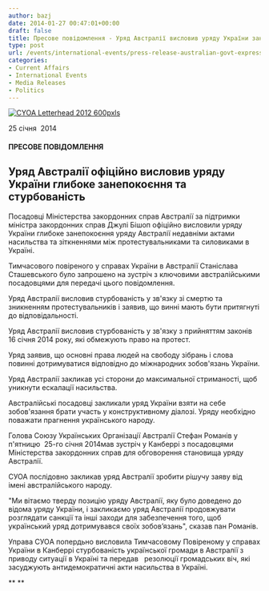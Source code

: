 ```yaml
---
author: bazj
date: 2014-01-27 00:47:01+00:00
draft: false
title: Преcове повідомлення - Уряд Aвстралії висловив уряду України занепокоєння
type: post
url: /events/international-events/press-release-australian-govt-expresses-concerns-to-ukrainian-govt/
categories:
- Current Affairs
- International Events
- Media Releases
- Politics
---
```


[![CYOA Letterhead 2012 600pxls](http://www.ozeukes.com/wp-content/uploads/2014/01/CYOA-Letterhead-2012-600pxls1.jpg)
](http://www.ozeukes.com/wp-content/uploads/2014/01/CYOA-Letterhead-2012-600pxls1.jpg)

25 січня  2014





#### ПРЕCОВЕ ПОВІДОМЛЕННЯ 







## Уряд Aвстралії офіційно висловив уряду України глибоке занепокоєння та стурбованість


Посадовці Міністерства закордонних справ Австралії за підтримки міністра закордонних справ Джулі Бішоп офіційно висловили уряду України глибоке занепокоєння уряду Австралії недавніми актами насильства та зіткненнями між протестувальниками та силовиками в Україні.

Тимчасовoго повіреного у справах України в Австралії Станіслава Сташевського було запрошено на зустріч з ключовими австралійськими посадовцями для передачі цього повідомлення.

Уряд Австралії висловив стурбованість у зв'язку зі смертю та зникненням протестувальників і заявив, що винні мають бути притягнуті до відповідальності.

Уряд Австралії висловив стурбованість у зв'язку з прийняттям законів 16 січня 2014 року, які обмежують право на протест.

Уряд заявив, що основні права людей на свободу зібрань і слова повинні дотримуватися відповідно до міжнародних зобов'язань України.

Уряд Австралії закликав усі сторони до максимальної стриманості, щоб уникнути ескалації насильства.

Австралійські посадовці закликали уряд України взяти на себе зобов'язання брати участь у конструктивному діалозі. Уряду необхідно поважати прагнення українського народу.

Голова Союзу Українських Організації Австралії Стефан Романів у п'ятницю  25-го січня 2014мав зустріч у Канберрі з посадовцями Міністерства закордонних справ для обговорення становища уряду Австралії.

СУОА послідовно закликав уряд Австралії зробити рішучу заяву від імені австралійського народу.

"Ми вітаємо тверду позицію уряду Австралії, яку було доведено до відома уряду України, і закликаємо уряд Австралії продовжувати розглядати санкції та інші заходи для забезпечення того, щоб український уряд дотримувався своїх зобов’язань", сказав пан Романів.

Управа CУОA попердьно висловила Тимчасовому Повіреному у справах України в Канберрі стурбованість української громади в Австралії з приводу ситуації в Україні та передав   резолюції громадських віч, які засуджують антидемократичні акти насильства в Україні.


** **
